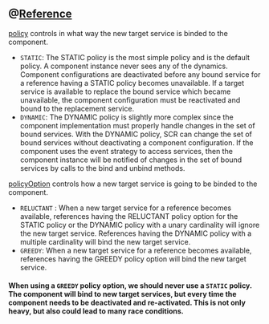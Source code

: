 ## @[Reference](https://osgi.org/javadoc/r5/enterprise/org/osgi/service/component/annotations/Reference.html)

[policy](https://osgi.org/javadoc/r5/enterprise/org/osgi/service/component/annotations/ReferencePolicy.html)
controls in what way the new target service is binded to the component.
- `STATIC`: The STATIC policy is the most simple policy and is the default
policy. A component instance never sees any of the dynamics. Component
configurations are deactivated before any bound service for a reference having a
STATIC policy becomes unavailable. If a target service is available to replace
the bound service which became unavailable, the component configuration must be
reactivated and bound to the replacement service.
- `DYNAMIC`: The DYNAMIC policy is slightly more complex since the component
implementation must properly handle changes in the set of bound services. With
the DYNAMIC policy, SCR can change the set of bound services without
deactivating a component configuration. If the component uses the event strategy
to access services, then the component instance will be notified of changes in
the set of bound services by calls to the bind and unbind methods.

[policyOption](https://osgi.org/javadoc/r5/enterprise/org/osgi/service/component/annotations/ReferencePolicyOption.html)
controls how a new target service is going to be binded to the component.
- `RELUCTANT` : When a new target service for a reference becomes available,
references having the RELUCTANT policy option for the STATIC policy or the
DYNAMIC policy with a unary cardinality will ignore the new target service.
References having the DYNAMIC policy with a multiple cardinality will bind the
new target service.
- `GREEDY`: When a new target service for a reference becomes available,
references having the GREEDY policy option will bind the new target service.

#### When using a `GREEDY` policy option, we should never use a `STATIC` policy. The component will bind to new target services, but every time the component needs to be deactivated and re-activated. This is not only heavy, but also could lead to many race conditions.